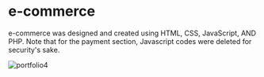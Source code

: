 # e-commerce
e-commerce was designed and created using HTML, CSS, JavaScript, AND PHP.
Note that for the payment section, Javascript codes were deleted for security's sake.

![portfolio4](https://github.com/biodun73/e-commerce/assets/11445965/a6462d8c-aff8-4370-a812-81b4141b583a)

